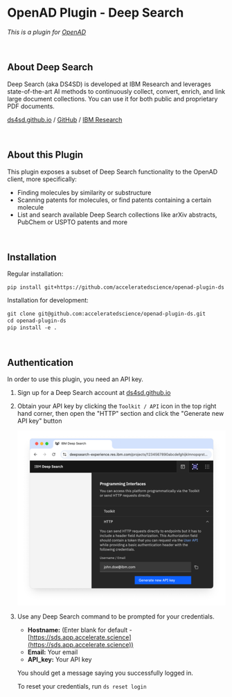 # OpenAD Plugin - Deep Search

_This is a plugin for [OpenAD](https://github.com/acceleratedscience/open-ad-toolkit)_

<br>

## About Deep Search

Deep Search (aka DS4SD) is developed at IBM Research and leverages state-of-the-art AI methods to continuously collect, convert, enrich, and link large document collections. You can use it for both public and proprietary PDF documents.

[ds4sd.github.io](https://ds4sd.github.io/) / [GitHub](https://github.com/DS4SD) / [IBM Research](https://research.ibm.com/projects/deep-search)

<br>

## About this Plugin

This plugin exposes a subset of Deep Search functionality to the OpenAD client, more specifically:
- Finding molecules by similarity or substructure
- Scanning patents for molecules, or find patents containing a certain molecule
- List and search available Deep Search collections like arXiv abstracts, PubChem or USPTO patents and more

<br>

## Installation

Regular installation:

    pip install git+https://github.com/acceleratedscience/openad-plugin-ds

Installation for development:

    git clone git@github.com:acceleratedscience/openad-plugin-ds.git
    cd openad-plugin-ds
    pip install -e .

<br>

## Authentication

In order to use this plugin, you need an API key.

1. Sign up for a Deep Search account at [ds4sd.github.io](https://ds4sd.github.io)
2. Obtain your API key by clicking the `Toolkit / API` icon in the top right hand corner, then open the "HTTP" section and click the "Generate new API key" button
    
    ![Deep Search API key](assets/ds-api-key.png)

3. Use any Deep Search command to be prompted for your credentials.

    - **Hostname:** (Enter blank for default - [https://sds.app.accelerate.science](https://sds.app.accelerate.science))
    - **Email:** Your email
    - **API_key:** Your API key

    You should get a message saying you successfully logged in.

    To reset your credentials, run `ds reset login`